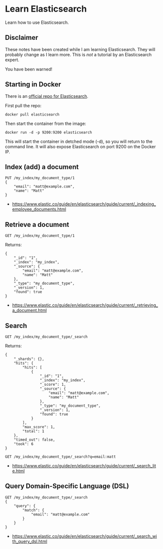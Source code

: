 # Learn Elasticsearch

Learn how to use Elasticsearch.


## Disclaimer

These notes have been created while I am learning Elasticsearch.
They will probably change as I learn more.
This is *not* a tutorial by an Elasticsearch expert.

You have been warned!


## Starting in Docker

There is an [official repo for Elasticsearch](https://registry.hub.docker.com/_/elasticsearch/).

First pull the repo:

```
docker pull elasticsearch
```

Then start the container from the image:

```
docker run -d -p 9200:9200 elasticsearch
```

This will start the container in detched mode (-d), so you will return
to the command line.
It will also expose Elasticsearch on port 9200 on the Docker IP.


## Index (add) a document

```
PUT /my_index/my_document_type/1
{
	"email": "matt@example.com",
	"name": "Matt"
}
```

- https://www.elastic.co/guide/en/elasticsearch/guide/current/_indexing_employee_documents.html


## Retrieve a document

```
GET /my_index/my_document_type/1
```

Returns:

```
{
	"_id": "1",
	"_index": "my_index",
	"_source": {
		"email": "matt@example.com",
		"name": "Matt"
	},
	"_type": "my_document_type",
	"_version": 1,
	"found": true
}
```

- https://www.elastic.co/guide/en/elasticsearch/guide/current/_retrieving_a_document.html


## Search

```
GET /my_index/my_document_type/_search
```

Returns:

```
{
	"_shards": {},
	"hits": {
		"hits": [
			{
				"_id": "1",
				"_index": "my_index",
				"_score": 1,
				"_source": {
					"email": "matt@example.com",
					"name": "Matt"
				},
				"_type": "my_document_type",
				"_version": 1,
				"found": true
			}
		],
		"max_score": 1,
		"total": 1
	},
	"timed_out": false,
	"took": 6
}
```

```
GET /my_index/my_document_type/_search?q=email:matt
```

- https://www.elastic.co/guide/en/elasticsearch/guide/current/_search_lite.html


## Query Domain-Specific Language (DSL)

```
GET /my_index/my_document_type/_search
{
	"query": {
		"match": {
			"email": "matt@example.com"
		}
	}
}
```

- https://www.elastic.co/guide/en/elasticsearch/guide/current/_search_with_query_dsl.html
